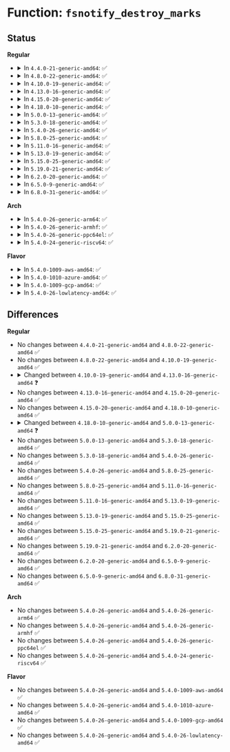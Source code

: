 # Function: <code>fsnotify_destroy_marks</code>

## Status
<b>Regular</b>
<ul>
<li>
<details>
<summary>In <code>4.4.0-21-generic-amd64</code>: ✅</summary>

```c
void fsnotify_destroy_marks(struct hlist_head * head, spinlock_t * lock)
```

```json
{
  "name": "fsnotify_destroy_marks",
  "collision_type": "Unique Global",
  "inline_type": "No",
  "funcs": [
    {
      "addr": 18446744071581271552,
      "name": "fsnotify_destroy_marks",
      "external": true,
      "loc": "fs/notify/mark.c:214",
      "file": "fs/notify/mark.c",
      "inline": "seen, unknown",
      "caller_inline": [],
      "caller_func": [
        "fs/notify/fsnotify.c:__fsnotify_inode_delete",
        "fs/notify/fsnotify.c:__fsnotify_vfsmount_delete"
      ]
    }
  ],
  "symbols": [
    {
      "addr": 18446744071581271552,
      "name": "fsnotify_destroy_marks",
      "section": ".text",
      "bind": "STB_GLOBAL",
      "size": 126
    }
  ]
}
```
</details>
</li>
<li>
<details>
<summary>In <code>4.8.0-22-generic-amd64</code>: ✅</summary>

```c
void fsnotify_destroy_marks(struct hlist_head * head, spinlock_t * lock)
```

```json
{
  "name": "fsnotify_destroy_marks",
  "collision_type": "Unique Global",
  "inline_type": "No",
  "funcs": [
    {
      "addr": 18446744071581437040,
      "name": "fsnotify_destroy_marks",
      "external": true,
      "loc": "fs/notify/mark.c:236",
      "file": "fs/notify/mark.c",
      "inline": "seen, unknown",
      "caller_inline": [],
      "caller_func": [
        "fs/notify/fsnotify.c:__fsnotify_vfsmount_delete",
        "fs/notify/fsnotify.c:__fsnotify_inode_delete"
      ]
    }
  ],
  "symbols": [
    {
      "addr": 18446744071581437040,
      "name": "fsnotify_destroy_marks",
      "section": ".text",
      "bind": "STB_GLOBAL",
      "size": 130
    }
  ]
}
```
</details>
</li>
<li>
<details>
<summary>In <code>4.10.0-19-generic-amd64</code>: ✅</summary>

```c
void fsnotify_destroy_marks(struct hlist_head * head, spinlock_t * lock)
```

```json
{
  "name": "fsnotify_destroy_marks",
  "collision_type": "Unique Global",
  "inline_type": "No",
  "funcs": [
    {
      "addr": 18446744071581517984,
      "name": "fsnotify_destroy_marks",
      "external": true,
      "loc": "fs/notify/mark.c:236",
      "file": "fs/notify/mark.c",
      "inline": "seen, unknown",
      "caller_inline": [],
      "caller_func": [
        "fs/notify/fsnotify.c:__fsnotify_vfsmount_delete",
        "fs/notify/fsnotify.c:__fsnotify_inode_delete"
      ]
    }
  ],
  "symbols": [
    {
      "addr": 18446744071581517984,
      "name": "fsnotify_destroy_marks",
      "section": ".text",
      "bind": "STB_GLOBAL",
      "size": 130
    }
  ]
}
```
</details>
</li>
<li>
<details>
<summary>In <code>4.13.0-16-generic-amd64</code>: ✅</summary>

```c
void fsnotify_destroy_marks(struct fsnotify_mark_connector * * connp)
```

```json
{
  "name": "fsnotify_destroy_marks",
  "collision_type": "Unique Global",
  "inline_type": "No",
  "funcs": [
    {
      "addr": 18446744071581573120,
      "name": "fsnotify_destroy_marks",
      "external": true,
      "loc": "fs/notify/mark.c:699",
      "file": "fs/notify/mark.c",
      "inline": "seen, unknown",
      "caller_inline": [],
      "caller_func": [
        "fs/notify/fsnotify.c:fsnotify_unmount_inodes",
        "fs/notify/fsnotify.c:__fsnotify_vfsmount_delete"
      ]
    }
  ],
  "symbols": [
    {
      "addr": 18446744071581573120,
      "name": "fsnotify_destroy_marks",
      "section": ".text",
      "bind": "STB_GLOBAL",
      "size": 184
    }
  ]
}
```
</details>
</li>
<li>
<details>
<summary>In <code>4.15.0-20-generic-amd64</code>: ✅</summary>

```c
void fsnotify_destroy_marks(struct fsnotify_mark_connector * * connp)
```

```json
{
  "name": "fsnotify_destroy_marks",
  "collision_type": "Unique Global",
  "inline_type": "No",
  "funcs": [
    {
      "addr": 18446744071581717456,
      "name": "fsnotify_destroy_marks",
      "external": true,
      "loc": "fs/notify/mark.c:698",
      "file": "fs/notify/mark.c",
      "inline": "seen, unknown",
      "caller_inline": [],
      "caller_func": [
        "fs/notify/fsnotify.c:fsnotify_unmount_inodes",
        "fs/notify/fsnotify.c:__fsnotify_vfsmount_delete"
      ]
    }
  ],
  "symbols": [
    {
      "addr": 18446744071581717456,
      "name": "fsnotify_destroy_marks",
      "section": ".text",
      "bind": "STB_GLOBAL",
      "size": 184
    }
  ]
}
```
</details>
</li>
<li>
<details>
<summary>In <code>4.18.0-10-generic-amd64</code>: ✅</summary>

```c
void fsnotify_destroy_marks(struct fsnotify_mark_connector * * connp)
```

```json
{
  "name": "fsnotify_destroy_marks",
  "collision_type": "Unique Global",
  "inline_type": "No",
  "funcs": [
    {
      "addr": 18446744071581884400,
      "name": "fsnotify_destroy_marks",
      "external": true,
      "loc": "fs/notify/mark.c:704",
      "file": "fs/notify/mark.c",
      "inline": "seen, unknown",
      "caller_inline": [],
      "caller_func": [
        "fs/notify/fsnotify.c:fsnotify_unmount_inodes",
        "fs/notify/fsnotify.c:__fsnotify_vfsmount_delete"
      ]
    }
  ],
  "symbols": [
    {
      "addr": 18446744071581884400,
      "name": "fsnotify_destroy_marks",
      "section": ".text",
      "bind": "STB_GLOBAL",
      "size": 279
    }
  ]
}
```
</details>
</li>
<li>
<details>
<summary>In <code>5.0.0-13-generic-amd64</code>: ✅</summary>

```c
void fsnotify_destroy_marks(fsnotify_connp_t * connp)
```

```json
{
  "name": "fsnotify_destroy_marks",
  "collision_type": "Unique Global",
  "inline_type": "No",
  "funcs": [
    {
      "addr": 18446744071581969360,
      "name": "fsnotify_destroy_marks",
      "external": true,
      "loc": "fs/notify/mark.c:737",
      "file": "fs/notify/mark.c",
      "inline": "seen, unknown",
      "caller_inline": [],
      "caller_func": [
        "fs/notify/fsnotify.c:fsnotify_sb_delete",
        "fs/notify/fsnotify.c:fsnotify_sb_delete",
        "fs/notify/fsnotify.c:__fsnotify_vfsmount_delete"
      ]
    }
  ],
  "symbols": [
    {
      "addr": 18446744071581969360,
      "name": "fsnotify_destroy_marks",
      "section": ".text",
      "bind": "STB_GLOBAL",
      "size": 222
    }
  ]
}
```
</details>
</li>
<li>
<details>
<summary>In <code>5.3.0-18-generic-amd64</code>: ✅</summary>

```c
void fsnotify_destroy_marks(fsnotify_connp_t * connp)
```

```json
{
  "name": "fsnotify_destroy_marks",
  "collision_type": "Unique Global",
  "inline_type": "No",
  "funcs": [
    {
      "addr": 18446744071582102544,
      "name": "fsnotify_destroy_marks",
      "external": true,
      "loc": "fs/notify/mark.c:764",
      "file": "fs/notify/mark.c",
      "inline": "seen, unknown",
      "caller_inline": [],
      "caller_func": [
        "fs/notify/fsnotify.c:fsnotify_sb_delete",
        "fs/notify/fsnotify.c:fsnotify_sb_delete",
        "fs/notify/fsnotify.c:__fsnotify_vfsmount_delete"
      ]
    }
  ],
  "symbols": [
    {
      "addr": 18446744071582102544,
      "name": "fsnotify_destroy_marks",
      "section": ".text",
      "bind": "STB_GLOBAL",
      "size": 226
    }
  ]
}
```
</details>
</li>
<li>
<details>
<summary>In <code>5.4.0-26-generic-amd64</code>: ✅</summary>

```c
void fsnotify_destroy_marks(fsnotify_connp_t * connp)
```

```json
{
  "name": "fsnotify_destroy_marks",
  "collision_type": "Unique Global",
  "inline_type": "No",
  "funcs": [
    {
      "addr": 18446744071582179872,
      "name": "fsnotify_destroy_marks",
      "external": true,
      "loc": "fs/notify/mark.c:765",
      "file": "fs/notify/mark.c",
      "inline": "seen, unknown",
      "caller_inline": [],
      "caller_func": [
        "fs/notify/fsnotify.c:fsnotify_sb_delete",
        "fs/notify/fsnotify.c:fsnotify_sb_delete",
        "fs/notify/fsnotify.c:__fsnotify_vfsmount_delete"
      ]
    }
  ],
  "symbols": [
    {
      "addr": 18446744071582179872,
      "name": "fsnotify_destroy_marks",
      "section": ".text",
      "bind": "STB_GLOBAL",
      "size": 226
    }
  ]
}
```
</details>
</li>
<li>
<details>
<summary>In <code>5.8.0-25-generic-amd64</code>: ✅</summary>

```c
void fsnotify_destroy_marks(fsnotify_connp_t * connp)
```

```json
{
  "name": "fsnotify_destroy_marks",
  "collision_type": "Unique Global",
  "inline_type": "No",
  "funcs": [
    {
      "addr": 18446744071582417088,
      "name": "fsnotify_destroy_marks",
      "external": true,
      "loc": "fs/notify/mark.c:769",
      "file": "fs/notify/mark.c",
      "inline": "seen, unknown",
      "caller_inline": [],
      "caller_func": [
        "fs/notify/fsnotify.c:fsnotify_sb_delete",
        "fs/notify/fsnotify.c:fsnotify_unmount_inodes",
        "fs/notify/fsnotify.c:__fsnotify_vfsmount_delete"
      ]
    }
  ],
  "symbols": [
    {
      "addr": 18446744071582417088,
      "name": "fsnotify_destroy_marks",
      "section": ".text",
      "bind": "STB_GLOBAL",
      "size": 254
    }
  ]
}
```
</details>
</li>
<li>
<details>
<summary>In <code>5.11.0-16-generic-amd64</code>: ✅</summary>

```c
void fsnotify_destroy_marks(fsnotify_connp_t * connp)
```

```json
{
  "name": "fsnotify_destroy_marks",
  "collision_type": "Unique Global",
  "inline_type": "No",
  "funcs": [
    {
      "addr": 18446744071582471216,
      "name": "fsnotify_destroy_marks",
      "external": true,
      "loc": "fs/notify/mark.c:769",
      "file": "fs/notify/mark.c",
      "inline": "seen, unknown",
      "caller_inline": [],
      "caller_func": [
        "fs/notify/fsnotify.c:fsnotify_sb_delete",
        "fs/notify/fsnotify.c:fsnotify_unmount_inodes",
        "fs/notify/fsnotify.c:__fsnotify_vfsmount_delete"
      ]
    }
  ],
  "symbols": [
    {
      "addr": 18446744071582471216,
      "name": "fsnotify_destroy_marks",
      "section": ".text",
      "bind": "STB_GLOBAL",
      "size": 254
    }
  ]
}
```
</details>
</li>
<li>
<details>
<summary>In <code>5.13.0-19-generic-amd64</code>: ✅</summary>

```c
void fsnotify_destroy_marks(fsnotify_connp_t * connp)
```

```json
{
  "name": "fsnotify_destroy_marks",
  "collision_type": "Unique Global",
  "inline_type": "No",
  "funcs": [
    {
      "addr": 18446744071582498256,
      "name": "fsnotify_destroy_marks",
      "external": true,
      "loc": "fs/notify/mark.c:765",
      "file": "fs/notify/mark.c",
      "inline": "seen, unknown",
      "caller_inline": [],
      "caller_func": [
        "fs/notify/fsnotify.c:fsnotify_sb_delete",
        "fs/notify/fsnotify.c:fsnotify_unmount_inodes",
        "fs/notify/fsnotify.c:__fsnotify_vfsmount_delete"
      ]
    }
  ],
  "symbols": [
    {
      "addr": 18446744071582498256,
      "name": "fsnotify_destroy_marks",
      "section": ".text",
      "bind": "STB_GLOBAL",
      "size": 254
    }
  ]
}
```
</details>
</li>
<li>
<details>
<summary>In <code>5.15.0-25-generic-amd64</code>: ✅</summary>

```c
void fsnotify_destroy_marks(fsnotify_connp_t * connp)
```

```json
{
  "name": "fsnotify_destroy_marks",
  "collision_type": "Unique Global",
  "inline_type": "No",
  "funcs": [
    {
      "addr": 18446744071582813152,
      "name": "fsnotify_destroy_marks",
      "external": true,
      "loc": "fs/notify/mark.c:794",
      "file": "fs/notify/mark.c",
      "inline": "seen, unknown",
      "caller_inline": [],
      "caller_func": [
        "fs/notify/fsnotify.c:fsnotify_sb_delete",
        "fs/notify/fsnotify.c:fsnotify_sb_delete",
        "fs/notify/fsnotify.c:__fsnotify_vfsmount_delete"
      ]
    }
  ],
  "symbols": [
    {
      "addr": 18446744071582813152,
      "name": "fsnotify_destroy_marks",
      "section": ".text",
      "bind": "STB_GLOBAL",
      "size": 297
    }
  ]
}
```
</details>
</li>
<li>
<details>
<summary>In <code>5.19.0-21-generic-amd64</code>: ✅</summary>

```c
void fsnotify_destroy_marks(fsnotify_connp_t * connp)
```

```json
{
  "name": "fsnotify_destroy_marks",
  "collision_type": "Unique Global",
  "inline_type": "No",
  "funcs": [
    {
      "addr": 18446744071583368080,
      "name": "fsnotify_destroy_marks",
      "external": true,
      "loc": "fs/notify/mark.c:831",
      "file": "fs/notify/mark.c",
      "inline": "seen, unknown",
      "caller_inline": [],
      "caller_func": [
        "fs/notify/fsnotify.c:fsnotify_sb_delete",
        "fs/notify/fsnotify.c:fsnotify_sb_delete",
        "fs/notify/fsnotify.c:__fsnotify_vfsmount_delete"
      ]
    }
  ],
  "symbols": [
    {
      "addr": 18446744071583368080,
      "name": "fsnotify_destroy_marks",
      "section": ".text",
      "bind": "STB_GLOBAL",
      "size": 361
    }
  ]
}
```
</details>
</li>
<li>
<details>
<summary>In <code>6.2.0-20-generic-amd64</code>: ✅</summary>

```c
void fsnotify_destroy_marks(fsnotify_connp_t * connp)
```

```json
{
  "name": "fsnotify_destroy_marks",
  "collision_type": "Unique Global",
  "inline_type": "No",
  "funcs": [
    {
      "addr": 18446744071583952208,
      "name": "fsnotify_destroy_marks",
      "external": true,
      "loc": "fs/notify/mark.c:831",
      "file": "fs/notify/mark.c",
      "inline": "seen, unknown",
      "caller_inline": [],
      "caller_func": [
        "fs/notify/fsnotify.c:fsnotify_sb_delete",
        "fs/notify/fsnotify.c:fsnotify_sb_delete",
        "fs/notify/fsnotify.c:__fsnotify_vfsmount_delete"
      ]
    }
  ],
  "symbols": [
    {
      "addr": 18446744071583952208,
      "name": "fsnotify_destroy_marks",
      "section": ".text",
      "bind": "STB_GLOBAL",
      "size": 361
    }
  ]
}
```
</details>
</li>
<li>
<details>
<summary>In <code>6.5.0-9-generic-amd64</code>: ✅</summary>

```c
void fsnotify_destroy_marks(fsnotify_connp_t * connp)
```

```json
{
  "name": "fsnotify_destroy_marks",
  "collision_type": "Unique Global",
  "inline_type": "No",
  "funcs": [
    {
      "addr": 18446744071584175520,
      "name": "fsnotify_destroy_marks",
      "external": true,
      "loc": "fs/notify/mark.c:831",
      "file": "fs/notify/mark.c",
      "inline": "seen, unknown",
      "caller_inline": [],
      "caller_func": [
        "fs/notify/fsnotify.c:fsnotify_sb_delete",
        "fs/notify/fsnotify.c:fsnotify_sb_delete",
        "fs/notify/fsnotify.c:__fsnotify_vfsmount_delete"
      ]
    }
  ],
  "symbols": [
    {
      "addr": 18446744071584175520,
      "name": "fsnotify_destroy_marks",
      "section": ".text",
      "bind": "STB_GLOBAL",
      "size": 411
    }
  ]
}
```
</details>
</li>
<li>
<details>
<summary>In <code>6.8.0-31-generic-amd64</code>: ✅</summary>

```c
void fsnotify_destroy_marks(fsnotify_connp_t * connp)
```

```json
{
  "name": "fsnotify_destroy_marks",
  "collision_type": "Unique Global",
  "inline_type": "No",
  "funcs": [
    {
      "addr": 18446744071584389472,
      "name": "fsnotify_destroy_marks",
      "external": true,
      "loc": "fs/notify/mark.c:795",
      "file": "fs/notify/mark.c",
      "inline": "seen, unknown",
      "caller_inline": [],
      "caller_func": [
        "fs/notify/fsnotify.c:fsnotify_sb_delete",
        "fs/notify/fsnotify.c:fsnotify_sb_delete",
        "fs/notify/fsnotify.c:__fsnotify_vfsmount_delete"
      ]
    }
  ],
  "symbols": [
    {
      "addr": 18446744071584389472,
      "name": "fsnotify_destroy_marks",
      "section": ".text",
      "bind": "STB_GLOBAL",
      "size": 411
    }
  ]
}
```
</details>
</li>
</ul>
<b>Arch</b>
<ul>
<li>
<details>
<summary>In <code>5.4.0-26-generic-arm64</code>: ✅</summary>

```c
void fsnotify_destroy_marks(fsnotify_connp_t * connp)
```

```json
{
  "name": "fsnotify_destroy_marks",
  "collision_type": "Unique Global",
  "inline_type": "No",
  "funcs": [
    {
      "addr": 18446603336493738080,
      "name": "fsnotify_destroy_marks",
      "external": true,
      "loc": "fs/notify/mark.c:765",
      "file": "fs/notify/mark.c",
      "inline": "seen, unknown",
      "caller_inline": [],
      "caller_func": [
        "fs/notify/fsnotify.c:fsnotify_sb_delete",
        "fs/notify/fsnotify.c:fsnotify_sb_delete",
        "fs/notify/fsnotify.c:__fsnotify_vfsmount_delete"
      ]
    }
  ],
  "symbols": [
    {
      "addr": 18446603336493738080,
      "name": "fsnotify_destroy_marks",
      "section": ".text",
      "bind": "STB_GLOBAL",
      "size": 356
    }
  ]
}
```
</details>
</li>
<li>
<details>
<summary>In <code>5.4.0-26-generic-armhf</code>: ✅</summary>

```c
void fsnotify_destroy_marks(fsnotify_connp_t * connp)
```

```json
{
  "name": "fsnotify_destroy_marks",
  "collision_type": "Unique Global",
  "inline_type": "No",
  "funcs": [
    {
      "addr": 3227261968,
      "name": "fsnotify_destroy_marks",
      "external": true,
      "loc": "fs/notify/mark.c:765",
      "file": "fs/notify/mark.c",
      "inline": "seen, unknown",
      "caller_inline": [],
      "caller_func": [
        "fs/notify/fsnotify.c:fsnotify_sb_delete",
        "fs/notify/fsnotify.c:fsnotify_sb_delete",
        "fs/notify/fsnotify.c:__fsnotify_vfsmount_delete"
      ]
    }
  ],
  "symbols": [
    {
      "addr": 3227261968,
      "name": "fsnotify_destroy_marks",
      "section": ".text",
      "bind": "STB_GLOBAL",
      "size": 280
    }
  ]
}
```
</details>
</li>
<li>
<details>
<summary>In <code>5.4.0-26-generic-ppc64el</code>: ✅</summary>

```c
void fsnotify_destroy_marks(fsnotify_connp_t * connp)
```

```json
{
  "name": "fsnotify_destroy_marks",
  "collision_type": "Unique Global",
  "inline_type": "No",
  "funcs": [
    {
      "addr": 13835058055287347920,
      "name": "fsnotify_destroy_marks",
      "external": true,
      "loc": "fs/notify/mark.c:765",
      "file": "fs/notify/mark.c",
      "inline": "seen, unknown",
      "caller_inline": [],
      "caller_func": [
        "fs/notify/fsnotify.c:fsnotify_sb_delete",
        "fs/notify/fsnotify.c:fsnotify_sb_delete",
        "fs/notify/fsnotify.c:__fsnotify_vfsmount_delete"
      ]
    }
  ],
  "symbols": [
    {
      "addr": 13835058055287347920,
      "name": "fsnotify_destroy_marks",
      "section": ".text",
      "bind": "STB_GLOBAL",
      "size": 516
    }
  ]
}
```
</details>
</li>
<li>
<details>
<summary>In <code>5.4.0-24-generic-riscv64</code>: ✅</summary>

```c
void fsnotify_destroy_marks(fsnotify_connp_t * connp)
```

```json
{
  "name": "fsnotify_destroy_marks",
  "collision_type": "Unique Global",
  "inline_type": "No",
  "funcs": [
    {
      "addr": 18446743936273346512,
      "name": "fsnotify_destroy_marks",
      "external": true,
      "loc": "fs/notify/mark.c:765",
      "file": "fs/notify/mark.c",
      "inline": "seen, unknown",
      "caller_inline": [],
      "caller_func": [
        "fs/notify/fsnotify.c:fsnotify_sb_delete",
        "fs/notify/fsnotify.c:fsnotify_sb_delete",
        "fs/notify/fsnotify.c:__fsnotify_vfsmount_delete"
      ]
    }
  ],
  "symbols": [
    {
      "addr": 18446743936273346512,
      "name": "fsnotify_destroy_marks",
      "section": ".text",
      "bind": "STB_GLOBAL",
      "size": 328
    }
  ]
}
```
</details>
</li>
</ul>
<b>Flavor</b>
<ul>
<li>
<details>
<summary>In <code>5.4.0-1009-aws-amd64</code>: ✅</summary>

```c
void fsnotify_destroy_marks(fsnotify_connp_t * connp)
```

```json
{
  "name": "fsnotify_destroy_marks",
  "collision_type": "Unique Global",
  "inline_type": "No",
  "funcs": [
    {
      "addr": 18446744071582148608,
      "name": "fsnotify_destroy_marks",
      "external": true,
      "loc": "fs/notify/mark.c:765",
      "file": "fs/notify/mark.c",
      "inline": "seen, unknown",
      "caller_inline": [],
      "caller_func": [
        "fs/notify/fsnotify.c:fsnotify_sb_delete",
        "fs/notify/fsnotify.c:fsnotify_sb_delete",
        "fs/notify/fsnotify.c:__fsnotify_vfsmount_delete"
      ]
    }
  ],
  "symbols": [
    {
      "addr": 18446744071582148608,
      "name": "fsnotify_destroy_marks",
      "section": ".text",
      "bind": "STB_GLOBAL",
      "size": 226
    }
  ]
}
```
</details>
</li>
<li>
<details>
<summary>In <code>5.4.0-1010-azure-amd64</code>: ✅</summary>

```c
void fsnotify_destroy_marks(fsnotify_connp_t * connp)
```

```json
{
  "name": "fsnotify_destroy_marks",
  "collision_type": "Unique Global",
  "inline_type": "No",
  "funcs": [
    {
      "addr": 18446744071582086048,
      "name": "fsnotify_destroy_marks",
      "external": true,
      "loc": "fs/notify/mark.c:765",
      "file": "fs/notify/mark.c",
      "inline": "seen, unknown",
      "caller_inline": [],
      "caller_func": [
        "fs/notify/fsnotify.c:fsnotify_sb_delete",
        "fs/notify/fsnotify.c:fsnotify_sb_delete",
        "fs/notify/fsnotify.c:__fsnotify_vfsmount_delete"
      ]
    }
  ],
  "symbols": [
    {
      "addr": 18446744071582086048,
      "name": "fsnotify_destroy_marks",
      "section": ".text",
      "bind": "STB_GLOBAL",
      "size": 226
    }
  ]
}
```
</details>
</li>
<li>
<details>
<summary>In <code>5.4.0-1009-gcp-amd64</code>: ✅</summary>

```c
void fsnotify_destroy_marks(fsnotify_connp_t * connp)
```

```json
{
  "name": "fsnotify_destroy_marks",
  "collision_type": "Unique Global",
  "inline_type": "No",
  "funcs": [
    {
      "addr": 18446744071582139088,
      "name": "fsnotify_destroy_marks",
      "external": true,
      "loc": "fs/notify/mark.c:765",
      "file": "fs/notify/mark.c",
      "inline": "seen, unknown",
      "caller_inline": [],
      "caller_func": [
        "fs/notify/fsnotify.c:fsnotify_sb_delete",
        "fs/notify/fsnotify.c:fsnotify_sb_delete",
        "fs/notify/fsnotify.c:__fsnotify_vfsmount_delete"
      ]
    }
  ],
  "symbols": [
    {
      "addr": 18446744071582139088,
      "name": "fsnotify_destroy_marks",
      "section": ".text",
      "bind": "STB_GLOBAL",
      "size": 226
    }
  ]
}
```
</details>
</li>
<li>
<details>
<summary>In <code>5.4.0-26-lowlatency-amd64</code>: ✅</summary>

```c
void fsnotify_destroy_marks(fsnotify_connp_t * connp)
```

```json
{
  "name": "fsnotify_destroy_marks",
  "collision_type": "Unique Global",
  "inline_type": "No",
  "funcs": [
    {
      "addr": 18446744071582212128,
      "name": "fsnotify_destroy_marks",
      "external": true,
      "loc": "fs/notify/mark.c:765",
      "file": "fs/notify/mark.c",
      "inline": "seen, unknown",
      "caller_inline": [],
      "caller_func": [
        "fs/notify/fsnotify.c:fsnotify_sb_delete",
        "fs/notify/fsnotify.c:fsnotify_sb_delete",
        "fs/notify/fsnotify.c:__fsnotify_vfsmount_delete"
      ]
    }
  ],
  "symbols": [
    {
      "addr": 18446744071582212128,
      "name": "fsnotify_destroy_marks",
      "section": ".text",
      "bind": "STB_GLOBAL",
      "size": 260
    }
  ]
}
```
</details>
</li>
</ul>

## Differences
<b>Regular</b>
<ul>
<li>
No changes between <code>4.4.0-21-generic-amd64</code> and <code>4.8.0-22-generic-amd64</code> ✅
</li>
<li>
No changes between <code>4.8.0-22-generic-amd64</code> and <code>4.10.0-19-generic-amd64</code> ✅
</li>
<li>
<details>
<summary>Changed between <code>4.10.0-19-generic-amd64</code> and <code>4.13.0-16-generic-amd64</code> ❓</summary>
<ul>
<li>
<b>Param added. </b>
<code>struct fsnotify_mark_connector * * connp</code>
</li>
<li>
<b>Param removed. </b>
<code>struct hlist_head * head</code>
</li>
<li>
<b>Param removed. </b>
<code>spinlock_t * lock</code>
</li>
</ul>
</details>
</li>
<li>
No changes between <code>4.13.0-16-generic-amd64</code> and <code>4.15.0-20-generic-amd64</code> ✅
</li>
<li>
No changes between <code>4.15.0-20-generic-amd64</code> and <code>4.18.0-10-generic-amd64</code> ✅
</li>
<li>
<details>
<summary>Changed between <code>4.18.0-10-generic-amd64</code> and <code>5.0.0-13-generic-amd64</code> ❓</summary>
<ul>
<li>
<b>Param type changed. </b>
<code>struct fsnotify_mark_connector * * connp</code> ➡️ <code>fsnotify_connp_t * connp</code>
</li>
</ul>
</details>
</li>
<li>
No changes between <code>5.0.0-13-generic-amd64</code> and <code>5.3.0-18-generic-amd64</code> ✅
</li>
<li>
No changes between <code>5.3.0-18-generic-amd64</code> and <code>5.4.0-26-generic-amd64</code> ✅
</li>
<li>
No changes between <code>5.4.0-26-generic-amd64</code> and <code>5.8.0-25-generic-amd64</code> ✅
</li>
<li>
No changes between <code>5.8.0-25-generic-amd64</code> and <code>5.11.0-16-generic-amd64</code> ✅
</li>
<li>
No changes between <code>5.11.0-16-generic-amd64</code> and <code>5.13.0-19-generic-amd64</code> ✅
</li>
<li>
No changes between <code>5.13.0-19-generic-amd64</code> and <code>5.15.0-25-generic-amd64</code> ✅
</li>
<li>
No changes between <code>5.15.0-25-generic-amd64</code> and <code>5.19.0-21-generic-amd64</code> ✅
</li>
<li>
No changes between <code>5.19.0-21-generic-amd64</code> and <code>6.2.0-20-generic-amd64</code> ✅
</li>
<li>
No changes between <code>6.2.0-20-generic-amd64</code> and <code>6.5.0-9-generic-amd64</code> ✅
</li>
<li>
No changes between <code>6.5.0-9-generic-amd64</code> and <code>6.8.0-31-generic-amd64</code> ✅
</li>
</ul>
<b>Arch</b>
<ul>
<li>
No changes between <code>5.4.0-26-generic-amd64</code> and <code>5.4.0-26-generic-arm64</code> ✅
</li>
<li>
No changes between <code>5.4.0-26-generic-amd64</code> and <code>5.4.0-26-generic-armhf</code> ✅
</li>
<li>
No changes between <code>5.4.0-26-generic-amd64</code> and <code>5.4.0-26-generic-ppc64el</code> ✅
</li>
<li>
No changes between <code>5.4.0-26-generic-amd64</code> and <code>5.4.0-24-generic-riscv64</code> ✅
</li>
</ul>
<b>Flavor</b>
<ul>
<li>
No changes between <code>5.4.0-26-generic-amd64</code> and <code>5.4.0-1009-aws-amd64</code> ✅
</li>
<li>
No changes between <code>5.4.0-26-generic-amd64</code> and <code>5.4.0-1010-azure-amd64</code> ✅
</li>
<li>
No changes between <code>5.4.0-26-generic-amd64</code> and <code>5.4.0-1009-gcp-amd64</code> ✅
</li>
<li>
No changes between <code>5.4.0-26-generic-amd64</code> and <code>5.4.0-26-lowlatency-amd64</code> ✅
</li>
</ul>
